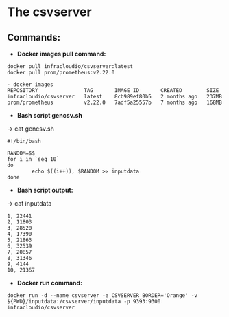 # The csvserver

## Commands:
- **Docker images pull command:**
```
docker pull infracloudio/csvserver:latest
docker pull prom/prometheus:v2.22.0
```
```
- docker images
REPOSITORY               TAG       IMAGE ID       CREATED        SIZE
infracloudio/csvserver   latest    8cb989ef80b5   2 months ago   237MB
prom/prometheus          v2.22.0   7adf5a25557b   7 months ago   168MB
```

- **Bash script gencsv.sh**

-> cat gencsv.sh
```
#!/bin/bash

RANDOM=$$
for i in `seq 10`
do
        echo $((i++)), $RANDOM >> inputdata
done
```
- **Bash script output:**

-> cat inputdata
```
1, 22441
2, 11803
3, 28520
4, 17390
5, 21863
6, 32539
7, 20857
8, 31346
9, 4144
10, 21367
```
- **Docker run command:**
```
docker run -d --name csvserver -e CSVSERVER_BORDER='Orange' -v ${PWD}/inputdata:/csvserver/inputdata -p 9393:9300 infracloudio/csvserver
```
